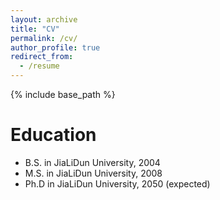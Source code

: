 ```yaml
---
layout: archive
title: "CV"
permalink: /cv/
author_profile: true
redirect_from:
  - /resume
---
```


{% include base_path %}

Education
======
* B.S. in  JiaLiDun University, 2004
* M.S. in JiaLiDun University, 2008
* Ph.D in JiaLiDun University, 2050 (expected)
 
  
 
 
